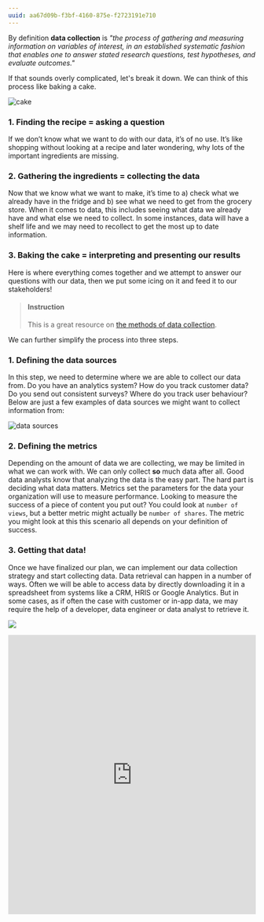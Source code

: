 ```yaml
---
uuid: aa67d09b-f3bf-4160-875e-f2723191e710
---
```


By definition **data collection** is _"the process of gathering and measuring information on variables of interest, in an established systematic fashion that enables one to answer stated research questions, test hypotheses, and evaluate outcomes."_  

If that sounds overly complicated, let's break it down. We can think of this process like baking a cake.

![cake](https://media.giphy.com/media/l0MYOwKlDcMWvsMXC/giphy.gif)

### 1. Finding the recipe = asking a question

If we don’t know what we want to do with our data, it’s of no use. It’s like shopping without looking at a recipe and later wondering, why lots of the important ingredients are missing. 

### 2. Gathering the ingredients = collecting the data

Now that we know what we want to make, it’s time to a) check what we already have in the fridge and b) see what we need to get from the grocery store. When it comes to data, this includes seeing what data we already have and what else we need to collect. In some instances, data will have a shelf life and we may need to recollect to get the most up to date information. 

### 3. Baking the cake = interpreting and presenting our results

Here is where everything comes together and we attempt to answer our questions with our data, then we put some icing on it and feed it to our stakeholders!

> #### Instruction
> This is a great resource on [the methods of data collection](https://www.lotame.com/what-are-the-methods-of-data-collection/). 

We can further simplify the process into three steps.

### 1. Defining the data sources

In this step, we need to determine where we are able to collect our data from. Do you have an analytics system? How do you track customer data? Do you send out consistent surveys? Where do you track user behaviour? 
Below are just a few examples of data sources we might want to collect information from:

![data sources](https://i.imgur.com/2suzo1p.png)

### 2. Defining the metrics

Depending on the amount of data we are collecting, we may be limited in what we can work with. We can only collect **so** much data after all. Good data analysts know that analyzing the data is the easy part. The hard part is deciding what data matters. Metrics set the parameters for the data your organization will use to measure performance. Looking to measure the success of a piece of content you put out? You could look at `number of views`, but a better metric might actually be `number of shares`.  The metric you might look at this this scenario all depends on your definition of success. 

### 3. Getting that data!

Once we have finalized our plan, we can implement our data collection strategy and start collecting data. Data retrieval can happen in a number of ways. Often we will be able to access data by directly downloading it in a spreadsheet from systems like a CRM, HRIS or Google Analytics. But in some cases, as if often the case with customer or in-app data, we may require the help of a developer, data engineer or data analyst to retrieve it.

![](https://media.giphy.com/media/4FQMuOKR6zQRO/giphy.gif)

<iframe src="https://docs.google.com/presentation/d/e/2PACX-1vSq0Hn6Qebg_yizgND0P5aJNgwF2kizVlku1_V4kVbuRAXKaPRb6Si0_jhgmOORQVdJwQq8Uhv0mtgk/embed?start=false&loop=false&delayms=3000" frameborder="0" style="width:100%;height:569px" allowfullscreen="true" mozallowfullscreen="true" webkitallowfullscreen="true"></iframe>
